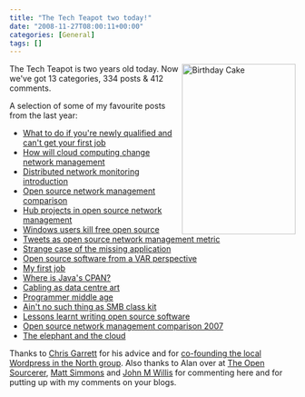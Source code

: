 ```yaml
---
title: "The Tech Teapot two today!"
date: "2008-11-27T08:00:11+00:00"
categories: [General]
tags: []
---
```


<img class="alignright size-medium wp-image-943" title="Birthday Cake" src="http://techteapot.com/wp-content/uploads/2008/10/istock_000007188544xsmall.jpg" alt="Birthday Cake" width="200" height="300" align="right" />

The Tech Teapot is two years old today. Now we've got 13 categories, 334 posts &amp; 412 comments.

A selection of some of my favourite posts from the last year:
<ul>
	<li> <a title="Permanent Link to What to do if you're newly qualified and can't get your first job" rel="bookmark" href="http://techteapot.com/what-to-do-if-youre-newly-qualified-and-cant-get-your-first-job/">What to do if you're newly qualified and can't get your first job</a></li>
	<li><a title="Permanent Link to How will cloud computing change network management" rel="bookmark" href="http://techteapot.com/how-will-cloud-computing-change-network-management/">How will cloud computing change network management</a></li>
	<li> <a title="Permanent Link to Distributed network monitoring introduction" rel="bookmark" href="http://techteapot.com/distributed-network-monitoring-introduction/">Distributed network monitoring introduction</a></li>
	<li> <a title="Permanent Link to Open source network management comparison: Introduction" rel="bookmark" href="http://techteapot.com/open-source-network-management-comparison-introduction/">Open source network management comparison</a></li>
	<li> <a title="Permanent Link to Hub projects in open source network management" rel="bookmark" href="http://techteapot.com/hub-projects-in-open-source-network-management/">Hub projects in open source network management</a></li>
	<li> <a title="Permanent Link to Windows users kill free open source" rel="bookmark" href="http://techteapot.com/windows-users-kill-free-open-source/">Windows users kill free open source</a></li>
	<li> <a title="Permanent Link to Tweets as open source network management metric" rel="bookmark" href="http://techteapot.com/tweets-as-open-source-network-management-metric/">Tweets as open source network management metric</a></li>
	<li> <a title="Permanent Link to Strange case of the missing application" rel="bookmark" href="http://techteapot.com/strange-case-of-the-missing-application/">Strange case of the missing application</a></li>
	<li> <a title="Permanent Link to Open source software from a VAR perspective" rel="bookmark" href="http://techteapot.com/open-source-software-from-a-var-perspective/">Open source software from a VAR perspective</a></li>
	<li> <a title="Permanent Link to My first job" rel="bookmark" href="http://techteapot.com/my-first-job/">My first job</a></li>
	<li> <a title="Permanent Link to Where is Java's CPAN?" rel="bookmark" href="http://techteapot.com/where-is-javas-cpan/">Where is Java's CPAN?</a></li>
	<li> <a title="Permanent Link to Cabling as data centre art" rel="bookmark" href="http://techteapot.com/cabling-as-data-centre-art/">Cabling as data centre art</a></li>
	<li> <a title="Permanent Link to Programmer middle age" rel="bookmark" href="http://techteapot.com/programmer-middle-age/">Programmer middle age</a></li>
	<li> <a title="Permanent Link to Ain't no such thing as SMB class kit" rel="bookmark" href="http://techteapot.com/aint-no-such-thing-as-smb-class-kit/">Ain't no such thing as SMB class kit</a></li>
	<li> <a title="Permanent Link to Lessons learnt writing open source software" rel="bookmark" href="http://techteapot.com/lessons-learnt-writing-open-source-software/">Lessons learnt writing open source software</a></li>
	<li> <a title="Permanent Link to Open source network management comparison 2007" rel="bookmark" href="http://techteapot.com/open-source-network-management-comparison-2007/">Open source network management comparison 2007</a></li>
	<li> <a title="Permanent Link to The elephant and the cloud" rel="bookmark" href="http://techteapot.com/the-elephant-and-the-cloud/">The elephant and the cloud</a></li>
</ul>
Thanks to <a href="http://www.chrisg.com/">Chris Garrett</a> for his advice and for <a href="http://wiki.wordcampuk.tonyscott.org.uk/WordPress_UK_North">co-founding the local Wordpress in the North group</a>. Also thanks to Alan over at <a href="http://www.theopensourcerer.com/">The Open Sourcerer</a>, <a href="http://standalone-sysadmin.blogspot.com/">Matt Simmons</a> and <a href="http://www.johnmwillis.com/">John M Willis</a> for commenting here and for putting up with my comments on your blogs.
